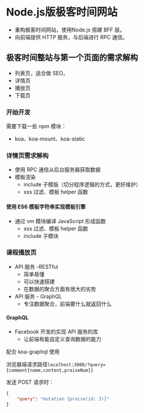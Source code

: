 # Node.js版极客时间网站

- 重构极客时间网站，使用Node.js 搭建 BFF 层。
- 向前端提供 HTTP 服务，与后端进行 RPC 通信。

## 极客时间整站与第一个页面的需求解构

- 列表页，适合做 SEO，
- 详情页
- 播放页
- 下载页

### 开始开发

需要下载一些 npm 模块：
- koa、koa-mount、koa-static

### 详情页需求解构

- 使用 RPC 通信从后台服务器获取数据
- 模板渲染
  - include 子模版（切分程序逻辑的方式，更好维护）
  - xss 过滤、模板 helper 函数

#### 使用 ES6 模板字符串实现模板引擎

- 通过 vm 模块编译 JavaScript 形成函数
  - xss 过滤、模板 helper 函数
  - include 子模块

### 课程播放页

- API 服务 -RESTful
  - 简单易懂
  - 可以快速搭建
  - 在数据的聚合方面有很大的劣势
- API 服务 - GraphQL
  - 专注数据聚合，前端要什么就返回什么

#### GraphQL

- Facebook 开发的实现 API 服务的库
  - 让前端有能自定义查询数据的能力

配合 koa-graphql 使用

浏览器端请求路径`localhost:3000/?query={comment{name,content,praiseNum}}`

发送 POST 请求时：
```json
{
	"query": "mutation {praise(id: 3)}"
}
```